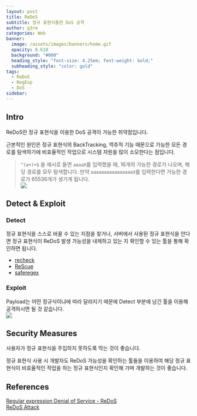 ```yaml
---
layout: post
title: ReDoS
subtitle: 정규 표현식통한 DoS 공격
author: g3rm
categories: Web
banner:
  image: /assets/images/banners/home.gif
  opacity: 0.618
  background: "#000"
  heading_style: "font-size: 4.25em; font-weight: bold;"
  subheading_style: "color: gold"
tags:
  - ReDoS
  - RegExp
  - DoS
sidebar:
---
```

## Intro
ReDoS란 정규 표현식을 이용한 DoS 공격이 가능한 취약점입니다.   

근본적인 원인은 정규 표현식의 BackTracking, 역추적 기능 때문으로 가능한 모든 경로를 탐색하기에 비효율적인 작업으로 시스템 자원을 많이 소모한다는 점입니다.   

>`^(a+)+$` 을 예시로 들면 `aaaaX`를 입력했을 때, 16개의 가능한 경로가 나오며, 해당 경로를 모두 탐색합니다. 만약 `aaaaaaaaaaaaaaaaX`를 입력한다면 가능한 경로가 65536개가 생기게 됩니다.   
>![](/assets/images/posts/2024-12-12-ReDoS/1.jpeg)   
   
## Detect & Exploit 
### Detect
정규 표현식을 스스로 바꿀 수 있는 지점을 찾거나, 서버에서 사용된 정규 표현식을 안다면 정규 표현식이 ReDoS 발생 가능성을 내제하고 있는 지 확인할 수 있는 툴을 통해 확인하면 됩니다.   
- [recheck](https://makenowjust-labs.github.io/recheck/playground/)   
- [ReScue](https://github.com/2bdenny/ReScue)   
- [saferegex](https://github.com/jkutner/saferegex)   
### Exploit
Payload는 어떤 정규식이냐에 따라 달라지기 때문에 Detect 부분에 남긴 툴을 이용해 공격하시면 될 것 같습니다.   
![](/assets/images/posts/2024-12-12-ReDoS/1.jpeg)   
## Security Measures
사용자가 정규 표현식을 주입하지 못하도록 막는 것이 좋습니다.   

정규 표현식 사용 시 개발자도 ReDoS 가능성을 확인하는 툴들을 이용하여 해당 정규 표현식이 비효율적인 작업을 하는 정규 표현식인지 확인해 가며 개발하는 것이 좋습니다.   

## References
[Regular expression Denial of Service - ReDoS](https://owasp.org/www-community/attacks/Regular_expression_Denial_of_Service_-_ReDoS)   
[ReDoS Attack](https://www.hahwul.com/cullinan/redos/)   